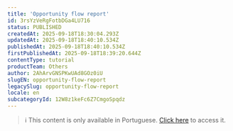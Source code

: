 ```yaml
---
title: 'Opportunity flow report'
id: 3rsYzVeRgFotbDGa4LU716
status: PUBLISHED
createdAt: 2025-09-18T18:30:04.293Z
updatedAt: 2025-09-18T18:40:10.534Z
publishedAt: 2025-09-18T18:40:10.534Z
firstPublishedAt: 2025-09-18T18:39:20.644Z
contentType: tutorial
productTeam: Others
author: 2AhArvGNSPKwUAd8GOz0iU
slugEN: opportunity-flow-report
legacySlug: opportunity-flow-report
locale: en
subcategoryId: 12W8z1keFc6Z7CmgoSpqdz
---
```


> ℹ️ This content is only available in Portuguese. [Click here](/pt/tutorial/relatorio-fluxo-de-oportunidades--3rsYzVeRgFotbDGa4LU716) to access it.
